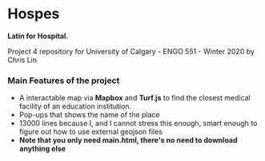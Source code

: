 # Hospes
**Latin for Hospital.**

Project 4 repository for University of Calgary - ENGO 551 - Winter 2020 by Chris Lin

### Main Features of the project
* A interactable map via **Mapbox** and **Turf.js** to find the closest medical facility of an education institution.
* Pop-ups that shows the name of the place
* 13000 lines because I, and I cannot stress this enough, smart enough to figure out how to use external geojson files
* **Note that you only need main.html, there's no need to download anything else**
